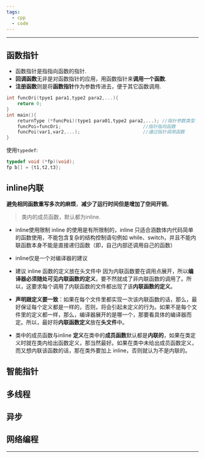 ```yaml
---
tags:
  - cpp
  - code
---
```

---

## 函数指针
- 函数指针是指指向函数的指针.
- **回调函数**无非是对函数指针的应用，用函数指针来**调用一个函数**.
- **注册函数**则是将**函数指针**作为参数传进去，便于其它函数调用.

```cpp
int funcOri(tpye1 para1,type2 para2,...){
	return 0;
}
int main(){
	returnType (*funcPoi)(type1 para01,type2 para2,...); //指针参数类型
	funcPoi=funcOri;                              //指针指向函数
	funcPoi(var1,var2,...);                       //通过指针调用函数
}
```

使用`typedef`:
```cpp
typedef void (*fp)(void); 
fp b[] = {t1,t2,t3};
```

## inline内联
**避免相同函数重写多次的麻烦**，**减少了运行时间但是增加了空间开销**。
>类内的成员函数，默认都为inline.

- inline使用限制
	inline 的使用是有所限制的，inline 只适合涵数体内代码简单的函数使用，不能包含复杂的结构控制语句例如 while、switch，并且不能内联函数本身不能是直接递归函数（即，自己内部还调用自己的函数）

- inline仅是一个对编译器的建议

- 建议 inline 函数的定义放在头文件中
	因为内联函数要在调用点展开，所以**编译器必须随处可见内联函数的定义**，要不然就成了非内联函数的调用了。所以，这要求每个调用了内联函数的文件都出现了该**内联函数的定义**。

- **声明跟定义要一致**：如果在每个文件里都实现一次该内联函数的话，那么，最好保证每个定义都是一样的，否则，将会引起未定义的行为。如果不是每个文件里的定义都一样，那么，编译器展开的是哪一个，那要看具体的编译器而定。所以，最好将**内联函数定义**放在**头文件**中。

- 类中的成员函数与inline
	**定义**在类中的**成员函数**默认都是**内联的**，如果在类定义时就在类内给出函数定义，那当然最好。如果在类中未给出成员函数定义，而又想内联该函数的话，那在类外要加上 inline，否则就认为不是内联的。


## 智能指针







## 多线程






## 异步



## 网络编程




---

